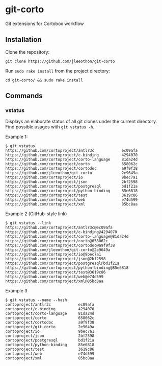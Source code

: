 # git-corto

Git extensions for Cortobox workflow

## Installation

Clone the repository:

```
git clone https://github.com/jleeothon/git-corto
```

Run `sudo rake install` from the project directory:

```
cd git-corto/ && sudo rake install
```

## Commands

### vstatus

Displays an elaborate status of all git clones under the current directory. Find possible usages with `git vstatus -h`.

Example 1:

```
$ git vstatus
https://github.com/cortoproject/antlr3c            ec09afa
https://github.com/cortoproject/c-binding          4294070
https://github.com/cortoproject/corto-language     81da24d
https://github.com/cortoproject/corto              658062c
https://github.com/cortoproject/cortodoc           a9f9f38
https://github.com/jleeothon/git-corto             2e9649a
https://github.com/cortoproject/io                 9bec7a1
https://github.com/cortoproject/json               2bf2598
https://github.com/cortoproject/postgresql         bd1f21a
https://github.com/cortoproject/python-binding     85e6818
https://github.com/cortoproject/test               3619c86
https://github.com/cortoproject/web                e74d599
https://github.com/cortoproject/xml                85bc8aa
```

Example 2 (GitHub-style link)

```
$ git vstatus --link
https://github.com/cortoproject/antlr3c@ec09afa
https://github.com/cortoproject/c-binding@4294070
https://github.com/cortoproject/corto-language@81da24d
https://github.com/cortoproject/corto@658062c
https://github.com/cortoproject/cortodoc@a9f9f38
https://github.com/jleeothon/git-corto@2e9649a
https://github.com/cortoproject/io@9bec7a1
https://github.com/cortoproject/json@2bf2598
https://github.com/cortoproject/postgresql@bd1f21a
https://github.com/cortoproject/python-binding@85e6818
https://github.com/cortoproject/test@3619c86
https://github.com/cortoproject/web@e74d599
https://github.com/cortoproject/xml@85bc8aa
```

Example 3

```
$ git vstatus --name --hash
cortoproject/antlr3c            ec09afa
cortoproject/c-binding          4294070
cortoproject/corto-language     81da24d
cortoproject/corto              658062c
cortoproject/cortodoc           a9f9f38
cortoproject/git-corto          2e9649a
cortoproject/io                 9bec7a1
cortoproject/json               2bf2598
cortoproject/postgresql         bd1f21a
cortoproject/python-binding     85e6818
cortoproject/test               3619c86
cortoproject/web                e74d599
cortoproject/xml                85bc8aa
```
